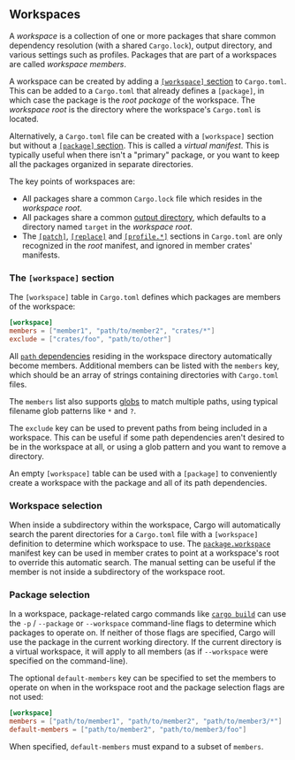 ## Workspaces

A *workspace* is a collection of one or more packages that share common
dependency resolution (with a shared `Cargo.lock`), output directory, and
various settings such as profiles. Packages that are part of a workspaces are
called *workspace members*.

A workspace can be created by adding a [`[workspace]`
section](#the-workspace-section) to `Cargo.toml`. This can be added to a
`Cargo.toml` that already defines a `[package]`, in which case the package is
the *root package* of the workspace. The *workspace root* is the directory
where the workspace's `Cargo.toml` is located.

Alternatively, a `Cargo.toml` file can be created with a `[workspace]` section
but without a [`[package]` section][package]. This is called a *virtual
manifest*. This is typically useful when there isn't a "primary" package, or
you want to keep all the packages organized in separate directories.

The key points of workspaces are:

* All packages share a common `Cargo.lock` file which resides in the
  *workspace root*.
* All packages share a common [output directory], which defaults to a
  directory named `target` in the *workspace root*.
* The [`[patch]`][patch], [`[replace]`][replace] and [`[profile.*]`][profiles]
  sections in `Cargo.toml` are only recognized in the *root* manifest, and
  ignored in member crates' manifests.

### The `[workspace]` section

The `[workspace]` table in `Cargo.toml` defines which packages are members of
the workspace:

```toml
[workspace]
members = ["member1", "path/to/member2", "crates/*"]
exclude = ["crates/foo", "path/to/other"]
```

All [`path` dependencies] residing in the workspace directory automatically
become members. Additional members can be listed with the `members` key, which
should be an array of strings containing directories with `Cargo.toml` files.

The `members` list also supports [globs] to match multiple paths, using
typical filename glob patterns like `*` and `?`.

The `exclude` key can be used to prevent paths from being included in a
workspace. This can be useful if some path dependencies aren't desired to be
in the workspace at all, or using a glob pattern and you want to remove a
directory.

An empty `[workspace]` table can be used with a `[package]` to conveniently
create a workspace with the package and all of its path dependencies.

### Workspace selection

When inside a subdirectory within the workspace, Cargo will automatically
search the parent directories for a `Cargo.toml` file with a `[workspace]`
definition to determine which workspace to use. The [`package.workspace`]
manifest key can be used in member crates to point at a workspace's root to
override this automatic search. The manual setting can be useful if the member
is not inside a subdirectory of the workspace root.

### Package selection

In a workspace, package-related cargo commands like [`cargo build`] can use
the `-p` / `--package` or `--workspace` command-line flags to determine which
packages to operate on. If neither of those flags are specified, Cargo will
use the package in the current working directory. If the current directory is
a virtual workspace, it will apply to all members (as if `--workspace` were
specified on the command-line).

The optional `default-members` key can be specified to set the members to
operate on when in the workspace root and the package selection flags are not
used:

```toml
[workspace]
members = ["path/to/member1", "path/to/member2", "path/to/member3/*"]
default-members = ["path/to/member2", "path/to/member3/foo"]
```

When specified, `default-members` must expand to a subset of `members`.

[package]: manifest.md#the-package-section
[output directory]: ../guide/build-cache.md
[patch]: manifest.md#the-patch-section
[replace]: manifest.md#the-replace-section
[profiles]: profiles.md
[`path` dependencies]: specifying-dependencies.md#specifying-path-dependencies
[`package.workspace`]: manifest.md#the-workspace-field
[globs]: https://docs.rs/glob/0.3.0/glob/struct.Pattern.html
[`cargo build`]: ../commands/cargo-build.md
